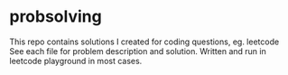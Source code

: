 # probsolving
This repo contains solutions I created for coding questions, eg. leetcode
See each file for problem description and solution. 
Written and run in leetcode playground in most cases.
